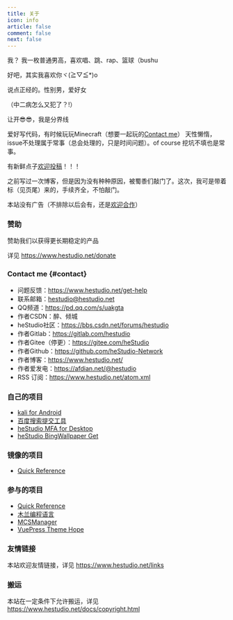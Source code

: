 ```yaml
---
title: 关于
icon: info
article: false
comment: false
next: false
---
```


我？
我一枚普通男高，喜欢唱、跳、rap、篮球（bushu

好吧，其实我喜欢你ヾ(≧▽≦*)o

说点正经的。性别男，爱好女

（中二病怎么又犯了？!）


<el-divider>让开😎😎，我是分界线</el-divider>

爱好写代码，有时候玩玩Minecraft（想要一起玩的[Contact me](/about/#contact)）
天性懒惰，issue不处理属于常事（总会处理的，只是时间问题）。of course 挖坑不填也是常事。

有新鲜点子[欢迎投稿](/talking/)！！！

之前写过一次博客，但是因为没有种种原因，被蜀黍们敲门了。这次，我可是带着标（见页尾）来的，手续齐全，不怕敲门。

本站没有广告（不排除以后会有，还是[欢迎合作](https://image.hestudio.net/i/2023/08/27/64ead5a6eac4c.png)）

### 赞助
赞助我们以获得更长期稳定的产品

详见 https://www.hestudio.net/donate

### Contact me {#contact}

- 问题反馈：https://www.hestudio.net/get-help
- 联系邮箱：hestudio@hestudio.net
- QQ频道：https://pd.qq.com/s/uakgta
- 作者CSDN：醉、倾城
- heStudio社区：https://bbs.csdn.net/forums/hestudio
- 作者Gitlab：https://gitlab.com/hestudio
- 作者Gitee（停更）：https://gitee.com/heStudio
- 作者Github：https://github.com/heStudio-Network
- 作者博客：https://www.hestudio.net/
- 作者爱发电：https://afdian.net/@hestudio
- RSS 订阅：https://www.hestudio.net/atom.xml


### 自己的项目
- [kali for Android](https://gitlab.com/heStudio/ka_install)
- [百度搜索提交工具](https://pypi.org/project/hbsst/)
- [heStudio MFA for Desktop](https://gitee.com/hestudio/hmfa)
- [heStudio BingWallpaper Get](https://www.npmjs.com/package/hestudio-bingwallpaper-get)

### 镜像的项目
- [Quick Reference](https://quickref.hestudio.net/)

### 参与的项目
- [Quick Reference](https://github.com/jaywcjlove/reference)
- [木兰编程语言](https://gitee.com/MulanRevive/mulan-rework)
- [MCSManager](https://github.com/MCSManager)
- [VuePress Theme Hope](https://github.com/vuepress-theme-hope/vuepress-theme-hope)

### 友情链接
本站欢迎友情链接，详见 https://www.hestudio.net/links

### 搬运
本站在一定条件下允许搬运，详见 https://www.hestudio.net/docs/copyright.html


<script setup>
console.log('哈哈哈，你终于还是发现这里了')
console.log('告诉你一个秘密（左右探望）')
console.log('程路平是大笨蛋！！！')
console.log('反正你告诉她又没关系，她又找不到我藏哪了。')
console.log('略略略😜😜')
</script>



